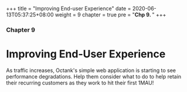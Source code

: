 +++
title = "Improving End-user Experience"
date = 2020-06-13T05:37:25+08:00
weight = 9
chapter = true
pre = "<b>Chp 9. </b>"
+++

### Chapter 9

# Improving End-User Experience

As traffic increases, Octank's simple web application is starting to see performance degradations. Help them consider what to do to help retain their recurring customers as they work to hit their first 1MAU!